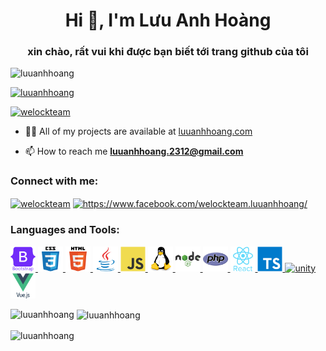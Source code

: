 <h1 align="center">Hi 👋, I'm Lưu Anh Hoàng</h1>
<h3 align="center">xin chào, rất vui khi được bạn biết tới trang github của tôi</h3>

<p align="left"> <img src="https://komarev.com/ghpvc/?username=luuanhhoang&label=Profile%20views&color=0e75b6&style=flat" alt="luuanhhoang" /> </p>

<p align="left"> <a href="https://github.com/ryo-ma/github-profile-trophy"><img src="https://github-profile-trophy.vercel.app/?username=luuanhhoang" alt="luuanhhoang" /></a> </p>

<p align="left"> <a href="https://twitter.com/welockteam" target="blank"><img src="https://img.shields.io/twitter/follow/welockteam?logo=twitter&style=for-the-badge" alt="welockteam" /></a> </p>

- 👨‍💻 All of my projects are available at [luuanhhoang.com](luuanhhoang.com)

- 📫 How to reach me **luuanhhoang.2312@gmail.com**

<h3 align="left">Connect with me:</h3>
<p align="left">
<a href="https://twitter.com/welockteam" target="blank"><img align="center" src="https://raw.githubusercontent.com/rahuldkjain/github-profile-readme-generator/master/src/images/icons/Social/twitter.svg" alt="welockteam" height="30" width="40" /></a>
<a href="https://fb.com/https://www.facebook.com/welockteam.luuanhhoang/" target="blank"><img align="center" src="https://raw.githubusercontent.com/rahuldkjain/github-profile-readme-generator/master/src/images/icons/Social/facebook.svg" alt="https://www.facebook.com/welockteam.luuanhhoang/" height="30" width="40" /></a>
</p>

<h3 align="left">Languages and Tools:</h3>
<p align="left"> <a href="https://getbootstrap.com" target="_blank" rel="noreferrer"> <img src="https://raw.githubusercontent.com/devicons/devicon/master/icons/bootstrap/bootstrap-plain-wordmark.svg" alt="bootstrap" width="40" height="40"/> </a> <a href="https://www.w3schools.com/css/" target="_blank" rel="noreferrer"> <img src="https://raw.githubusercontent.com/devicons/devicon/master/icons/css3/css3-original-wordmark.svg" alt="css3" width="40" height="40"/> </a> <a href="https://www.w3.org/html/" target="_blank" rel="noreferrer"> <img src="https://raw.githubusercontent.com/devicons/devicon/master/icons/html5/html5-original-wordmark.svg" alt="html5" width="40" height="40"/> </a> <a href="https://www.java.com" target="_blank" rel="noreferrer"> <img src="https://raw.githubusercontent.com/devicons/devicon/master/icons/java/java-original.svg" alt="java" width="40" height="40"/> </a> <a href="https://developer.mozilla.org/en-US/docs/Web/JavaScript" target="_blank" rel="noreferrer"> <img src="https://raw.githubusercontent.com/devicons/devicon/master/icons/javascript/javascript-original.svg" alt="javascript" width="40" height="40"/> </a> <a href="https://www.linux.org/" target="_blank" rel="noreferrer"> <img src="https://raw.githubusercontent.com/devicons/devicon/master/icons/linux/linux-original.svg" alt="linux" width="40" height="40"/> </a> <a href="https://nodejs.org" target="_blank" rel="noreferrer"> <img src="https://raw.githubusercontent.com/devicons/devicon/master/icons/nodejs/nodejs-original-wordmark.svg" alt="nodejs" width="40" height="40"/> </a> <a href="https://www.php.net" target="_blank" rel="noreferrer"> <img src="https://raw.githubusercontent.com/devicons/devicon/master/icons/php/php-original.svg" alt="php" width="40" height="40"/> </a> <a href="https://reactjs.org/" target="_blank" rel="noreferrer"> <img src="https://raw.githubusercontent.com/devicons/devicon/master/icons/react/react-original-wordmark.svg" alt="react" width="40" height="40"/> </a> <a href="https://www.typescriptlang.org/" target="_blank" rel="noreferrer"> <img src="https://raw.githubusercontent.com/devicons/devicon/master/icons/typescript/typescript-original.svg" alt="typescript" width="40" height="40"/> </a> <a href="https://unity.com/" target="_blank" rel="noreferrer"> <img src="https://www.vectorlogo.zone/logos/unity3d/unity3d-icon.svg" alt="unity" width="40" height="40"/> </a> <a href="https://vuejs.org/" target="_blank" rel="noreferrer"> <img src="https://raw.githubusercontent.com/devicons/devicon/master/icons/vuejs/vuejs-original-wordmark.svg" alt="vuejs" width="40" height="40"/> </a> </p>

<p><img align="left" src="https://github-readme-stats.vercel.app/api/top-langs?username=luuanhhoang&show_icons=true&locale=en&layout=compact" alt="luuanhhoang" /></p>

<p>&nbsp;<img align="center" src="https://github-readme-stats.vercel.app/api?username=luuanhhoang&show_icons=true&locale=en" alt="luuanhhoang" /></p>

<p><img align="center" src="https://github-readme-streak-stats.herokuapp.com/?user=luuanhhoang&" alt="luuanhhoang" /></p>

